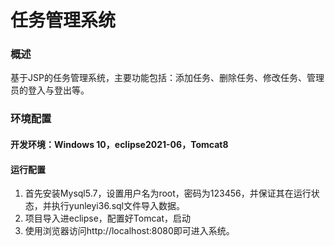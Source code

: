 # 任务管理系统

### 概述

基于JSP的任务管理系统，主要功能包括：添加任务、删除任务、修改任务、管理员的登入与登出等。

### 环境配置

#### 开发环境：Windows 10，eclipse2021-06，Tomcat8
#### 运行配置

1. 首先安装Mysql5.7，设置用户名为root，密码为123456，并保证其在运行状态，并执行yunleyi36.sql文件导入数据。
2. 项目导入进eclipse，配置好Tomcat，启动
3. 使用浏览器访问http://localhost:8080即可进入系统。
